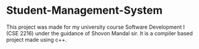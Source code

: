 # Student-Management-System
This project was made for my university course Software Development I (CSE 2216) under the guidance of  Shovon Mandal sir. It is  a compiler based project made using c++.
